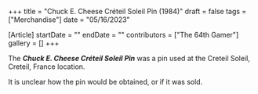+++
title = "Chuck E. Cheese Créteil Soleil Pin (1984)"
draft = false
tags = ["Merchandise"]
date = "05/16/2023"

[Article]
startDate = ""
endDate = ""
contributors = ["The 64th Gamer"]
gallery = []
+++


The <b><i>Chuck E. Cheese Créteil Soleil Pin</b></i> was a pin used at the Creteil Soleil, Creteil, France location.

It is unclear how the pin would be obtained, or if it was sold.